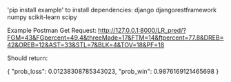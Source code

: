'pip install example' to install dependencies:
django
djangorestframework
numpy
scikit-learn
scipy

Example Postman Get Request:
http://127.0.0.1:8000/LR_pred/?FGM=43&FGpercent=49.4&threeMade=17&FTM=14&ftpercent=77.8&DREB=42&OREB=12&AST=33&STL=7&BLK=4&TOV=18&PF=18

Should return:

{
    "prob_loss": 0.01238308785343023,
    "prob_win": 0.9876169121465698
}